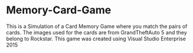 # Memory-Card-Game
This is a Simulation of a Card Memory Game where you match the pairs of cards.
The images used for the cards are from GrandTheftAuto 5 and they belong to Rockstar. 
This game was created using Visual Studio Enterprise 2015
